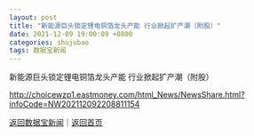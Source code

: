 ```yaml
---
layout: post
title: "新能源巨头锁定锂电铜箔龙头产能 行业掀起扩产潮（附股）"
date: 2021-12-09 19:00:09 +0800
categories: shujubao
tags: 数据宝新闻
---
```

新能源巨头锁定锂电铜箔龙头产能 行业掀起扩产潮（附股）


<http://choicewzp1.eastmoney.com/html_News/NewsShare.html?infoCode=NW202112092208811154>

[返回数据宝新闻](//finews.withounder.com/shujubao/)｜[返回首页](//finews.withounder.com/)